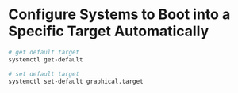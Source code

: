# Configure Systems to Boot into a Specific Target Automatically

```sh
# get default target
systemctl get-default

# set default target
systemctl set-default graphical.target
```
